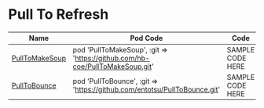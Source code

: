 Pull To Refresh
======================
Name | Pod Code | Code | GIF
--- | --- | --- | ---
[PullToMakeSoup](https://github.com/Yalantis/PullToMakeSoup?utm_source=mybridge&utm_medium=blog&utm_campaign=read_more) | pod 'PullToMakeSoup',  :git => 'https://github.com/hb-coe/PullToMakeSoup.git' | SAMPLE CODE HERE |  <img src="/Controls/readme_assets/PullToMakeSoup-image-1.gif" width="100%">
[PullToBounce](https://github.com/entotsu/PullToBounce) | pod 'PullToBounce', :git => 'https://github.com/entotsu/PullToBounce.git' | SAMPLE CODE HERE | <img src="/Controls/readme_assets/PullToBounce-image-1.gif" width="100%">
